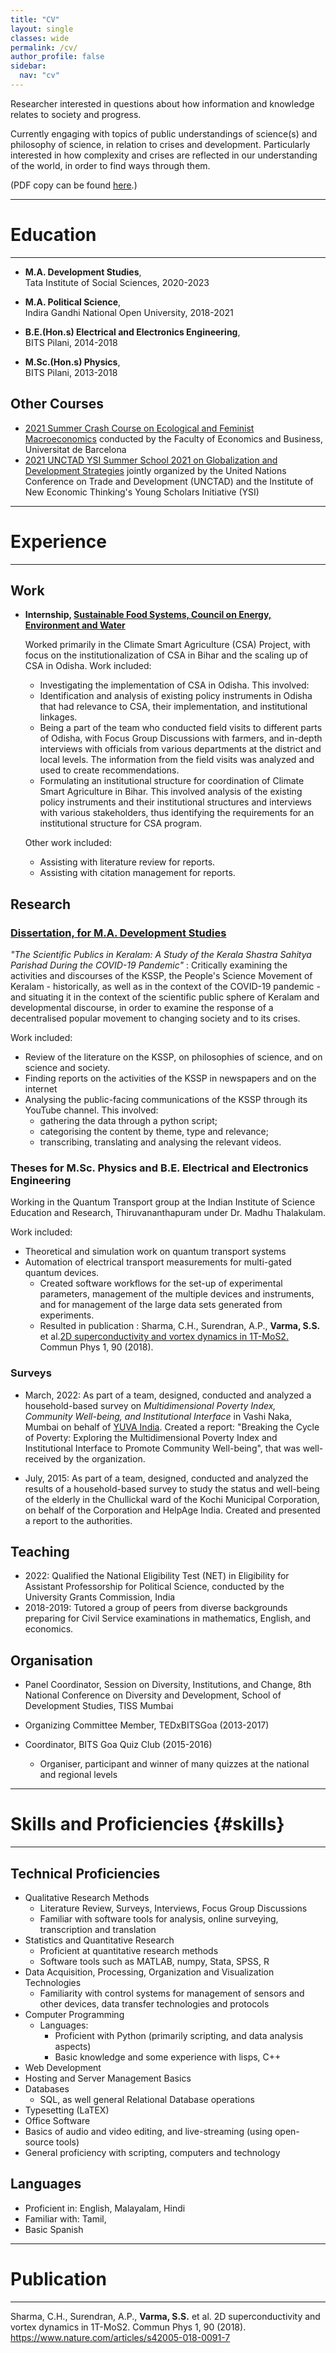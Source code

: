 ```yaml
---
title: "CV"
layout: single
classes: wide
permalink: /cv/
author_profile: false
sidebar:
  nav: "cv"
---
```


Researcher interested in questions about how information and knowledge relates to society and progress.

Currently engaging with topics of public understandings of science(s) and philosophy of science, in relation to crises and development. Particularly interested in how complexity and crises are reflected in our understanding of the world, in order to find ways through them.

(PDF copy can be found [here](/assets/pdfs/cv-latest.pdf).)

___
# Education
___
-   **M.A. Development Studies**,  
	Tata Institute of Social Sciences, 2020-2023
	
-   **M.A. Political Science**,  
	Indira Gandhi National Open University, 2018-2021
	
-   **B.E.(Hon.s) Electrical and Electronics Engineering**,  
	BITS Pilani, 2014-2018
	
-   **M.Sc.(Hon.s) Physics**,  
	BITS Pilani, 2013-2018

## Other Courses

-   [2021 Summer Crash Course on Ecological and Feminist Macroeconomics](https://www.ub.edu/school-economics/summer-crash-course/) conducted by the Faculty of Economics and Business, Universitat de Barcelona
-   [2021 UNCTAD YSI Summer School 2021 on Globalization and Development Strategies](https://unctad.org/system/files/information-document/2021-summer-school-documents_en.pdf) jointly organized by the United Nations Conference on Trade and Development (UNCTAD) and the Institute of New Economic Thinking\'s Young Scholars Initiative (YSI)
  
--- 
# Experience
---

## Work
- __Internship, [Sustainable Food Systems, Council on Energy, Environment and Water](https://www.ceew.in/research/sustainable-food-systems)__

	Worked primarily in the Climate Smart Agriculture (CSA) Project, with focus on the institutionalization of CSA in Bihar and the scaling up of CSA in Odisha. Work included:
	- Investigating the implementation of CSA in Odisha. This involved:
     - Identification and analysis of existing policy instruments in Odisha that had relevance to CSA, their implementation, and institutional linkages.
    - Being a part of the team who conducted field visits to different parts of Odisha, with Focus Group Discussions with farmers, and in-depth interviews with officials from various departments at the district and local levels. The information from the field visits was analyzed and used to create recommendations. 
	- Formulating an institutional structure for coordination of Climate Smart Agriculture in Bihar. This involved analysis of the existing policy instruments and their institutional structures and interviews with various stakeholders, thus identifying the requirements for an institutional structure for CSA program.
	
	Other work included:
	- Assisting with literature review for reports.
	- Assisting with citation management for reports.

## Research

### [Dissertation, for M.A. Development Studies](/assets/pdfs/ds-dissertation.pdf)
_"The Scientific Publics in Keralam: A Study of the Kerala Shastra Sahitya Parishad During the COVID-19 Pandemic"_ :
Critically examining the activities and discourses of the KSSP, the People's Science Movement of Keralam - historically, as well as in the context of the COVID-19 pandemic - and situating it in the context of the scientific public sphere of Keralam and developmental discourse, in order to examine the response of a decentralised popular movement to changing society and to its crises.

Work included:
- Review of the literature on the KSSP, on philosophies of science, and on science and society.
- Finding reports on the activities of the KSSP in newspapers and on the internet
- Analysing the public-facing communications of the KSSP through its YouTube channel. This involved:
  - gathering the data through a python script;
  - categorising the content by theme, type and relevance;
  - transcribing, translating and analysing the relevant videos.

### Theses for M.Sc. Physics and B.E. Electrical and Electronics Engineering
Working in the Quantum Transport group at the Indian Institute of Science Education and Research, Thiruvananthapuram under Dr. Madhu Thalakulam.

Work included:
- Theoretical and simulation work on quantum transport systems
- Automation of electrical transport measurements for multi-gated quantum devices.
    - Created software workflows for the set-up of experimental parameters, management of the multiple devices and instruments, and for management of the large data sets generated from experiments.
	- Resulted in publication : Sharma, C.H., Surendran, A.P., **Varma, S.S.** et al.[2D superconductivity and vortex dynamics in 1T-MoS2.](https://www.nature.com/articles/s42005-018-0091-7) Commun Phys 1, 90 (2018).

### Surveys

- March, 2022: As part of a team, designed, conducted and analyzed a household-based survey on _Multidimensional Poverty Index, Community
    Well-being, and Institutional Interface_ in Vashi Naka, Mumbai on behalf of [YUVA India](https://yuvaindia.org/). Created a report: \"Breaking the Cycle of Poverty: Exploring the Multidimensional Poverty Index and Institutional Interface to Promote Community Well-being\", that was well-received by the organization. 
	
- July, 2015: As part of a team, designed, conducted and analyzed the results of a household-based survey to study the status and well-being of the elderly in the Chullickal ward of the Kochi Municipal Corporation, on behalf of the Corporation and HelpAge India. Created and presented a report to the authorities.

## Teaching

-   2022: Qualified the National Eligibility Test (NET) in Eligibility for Assistant Professorship for Political Science, conducted by the University Grants Commission, India
-   2018-2019: Tutored a group of peers from diverse backgrounds preparing for Civil Service examinations in mathematics, English, and economics.

## Organisation
- Panel Coordinator, Session on Diversity, Institutions, and Change, 8th National Conference on Diversity and Development, School of Development Studies, TISS Mumbai

- Organizing Committee Member, TEDxBITSGoa (2013-2017)
- Coordinator, BITS Goa Quiz Club (2015-2016)
  - Organiser, participant and winner of many quizzes at the national and regional levels

___
# Skills and Proficiencies {#skills}
___
## Technical Proficiencies
-   Qualitative Research Methods
    -   Literature Review, Surveys, Interviews, Focus Group Discussions
    -   Familiar with software tools for analysis, online surveying, transcription and translation
-   Statistics and Quantitative Research
    -   Proficient at quantitative research methods
    -   Software tools such as MATLAB, numpy, Stata, SPSS, R
-   Data Acquisition, Processing, Organization and Visualization Technologies
    -   Familiarity with control systems for management of sensors and other devices, data transfer technologies and protocols
-   Computer Programming
    -   Languages:
        -   Proficient with Python (primarily scripting, and data analysis aspects)
        -   Basic knowledge and some experience with lisps, C++
-   Web Development
-   Hosting and Server Management Basics
-   Databases
    -   SQL, as well general Relational Database operations
-   Typesetting (LaTEX)
-   Office Software
-   Basics of audio and video editing, and live-streaming (using open-source tools)
-   General proficiency with scripting, computers and technology

## Languages
-   Proficient in: English, Malayalam, Hindi
-   Familiar with: Tamil, 
-   Basic Spanish

---
# Publication
---
Sharma, C.H., Surendran, A.P., **Varma, S.S.** et al. 2D superconductivity and vortex dynamics in 1T-MoS2. Commun Phys 1, 90 (2018). <https://www.nature.com/articles/s42005-018-0091-7> 
